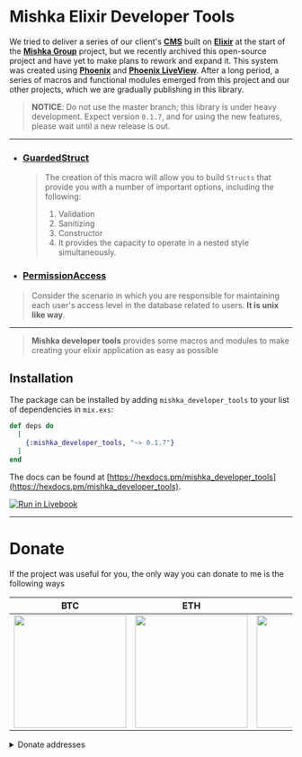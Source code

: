 # Mishka Elixir Developer Tools

We tried to deliver a series of our client's [**CMS**](https://github.com/mishka-group/mishka-cms) built on [**Elixir**](https://elixir-lang.org/) at the start of the [**Mishka Group**](https://github.com/mishka-group) project, but we recently archived this open-source project and have yet to make plans to rework and expand it. This system was created using [**Phoenix**](https://www.phoenixframework.org/) and [**Phoenix LiveView**](https://hexdocs.pm/phoenix_live_view/Phoenix.LiveView.html). After a long period, a series of macros and functional modules emerged from this project and our other projects, which we are gradually publishing in this library.

> **NOTICE**: Do not use the master branch; this library is under heavy development. Expect version `0.1.7`, and for using the new features, please wait until a new release is out.

---

- ### [GuardedStruct](https://github.com/mishka-group/mishka_developer_tools/blob/master/guidance/guarded-struct.md)

  > The creation of this macro will allow you to build `Structs` that provide you with a number of important options, including the following:
  >
  > 1. Validation
  > 2. Sanitizing
  > 3. Constructor
  > 4. It provides the capacity to operate in a nested style simultaneously.

- ### [PermissionAccess](https://github.com/mishka-group/mishka_developer_tools/blob/master/guidance/permission-access.md)

> Consider the scenario in which you are responsible for maintaining each user's access level in the database related to users.
> **It is unix like way**.

---

> **Mishka developer tools** provides some macros and modules to make creating your elixir application as easy as possible

## Installation

The package can be installed by adding `mishka_developer_tools` to your list of dependencies in `mix.exs`:

```elixir
def deps do
  [
    {:mishka_developer_tools, "~> 0.1.7"}
  ]
end
```

The docs can be found at [https://hexdocs.pm/mishka_developer_tools](https://hexdocs.pm/mishka_developer_tools).

[![Run in Livebook](https://livebook.dev/badge/v1/pink.svg)](https://livebook.dev/run?url=https%3A%2F%2Fgithub.com%2Fmishka-group%2Fmishka_developer_tools%2Fblob%2Fmaster%2Fguidance%2Fguarded-struct.livemd)

---

# Donate

If the project was useful for you, the only way you can donate to me is the following ways

| **BTC**                                                                                                                            | **ETH**                                                                                                                            | **DOGE**                                                                                                                           | **TRX**                                                                                                                            |
| ---------------------------------------------------------------------------------------------------------------------------------- | ---------------------------------------------------------------------------------------------------------------------------------- | ---------------------------------------------------------------------------------------------------------------------------------- | ---------------------------------------------------------------------------------------------------------------------------------- |
| <img src="https://github.com/mishka-group/mishka_developer_tools/assets/8413604/230ea4bf-7e8f-4f18-99c9-0f940dd3c6eb" width="200"> | <img src="https://github.com/mishka-group/mishka_developer_tools/assets/8413604/0c8e677b-7240-4b0d-8b9e-bd1efca970fb" width="200"> | <img src="https://github.com/mishka-group/mishka_developer_tools/assets/8413604/3de9183e-c4c0-40fe-b2a1-2b9bb4268e3a" width="200"> | <img src="https://github.com/mishka-group/mishka_developer_tools/assets/8413604/aaa1f103-a7c7-43ed-8f39-20e4c8b9975e" width="200"> |

<details>
  <summary>Donate addresses</summary>

**BTC**:‌

```
bc1q24pmrpn8v9dddgpg3vw9nld6hl9n5dkw5zkf2c
```

**ETH**:

```
0xD99feB9db83245dE8B9D23052aa8e62feedE764D
```

**DOGE**:

```
DGGT5PfoQsbz3H77sdJ1msfqzfV63Q3nyH
```

**TRX**:

```
TBamHas3wAxSEvtBcWKuT3zphckZo88puz
```

</details>
